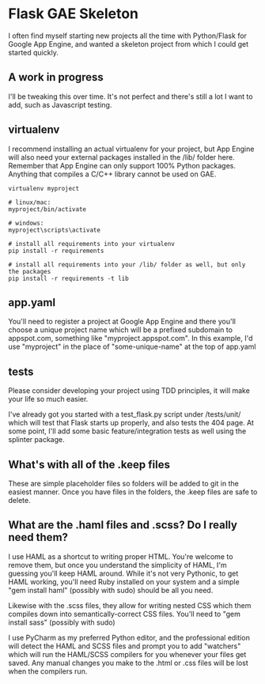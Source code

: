 # Flask GAE Skeleton

I often find myself starting new projects all the time with Python/Flask for Google App Engine, and wanted a skeleton 
project from which I could get started quickly.


## A work in progress

I'll be tweaking this over time. It's not perfect and there's still a lot I want to add, such as Javascript testing.


## virtualenv

I recommend installing an actual virtualenv for your project, but App Engine will also need your external packages 
installed in the /lib/ folder here. Remember that App Engine can only support 100% Python packages. Anything that 
compiles a C/C++ library cannot be used on GAE.

```
virtualenv myproject

# linux/mac:
myproject/bin/activate

# windows:
myproject\scripts\activate

# install all requirements into your virtualenv
pip install -r requirements

# install all requirements into your /lib/ folder as well, but only the packages
pip install -r requirements -t lib
```

## app.yaml

You'll need to register a project at Google App Engine and there you'll choose a unique project name which will be a 
prefixed subdomain to appspot.com, something like "myproject.appspot.com". In this example, 
I'd use "myproject" in the place of "some-unique-name" at the top of app.yaml


## tests

Please consider developing your project using TDD principles, it will make your life so much easier.

I've already got you started with a test_flask.py script under /tests/unit/ which will test that Flask starts up 
properly, and also tests the 404 page. At some point, I'll add some basic feature/integration tests as well using
the splinter package.


## What's with all of the .keep files

These are simple placeholder files so folders will be added to git in the easiest manner. Once you have files in the 
folders, the .keep files are safe to delete.


## What are the .haml files and .scss? Do I really need them?

I use HAML as a shortcut to writing proper HTML. You're welcome to remove them, but once you understand the simplicity
of HAML, I'm guessing you'll keep HAML around. While it's not very Pythonic, to get HAML working, you'll need Ruby 
installed on your system and a simple "gem install haml" (possibly with sudo) should be all you need.

Likewise with the .scss files, they allow for writing nested CSS which them compiles down into semantically-correct 
CSS files. You'll need to "gem install sass" (possibly with sudo)

I use PyCharm as my preferred Python editor, and the professional edition will detect the HAML and SCSS files and 
prompt you to add "watchers" which will run the HAML/SCSS compilers for you whenever your files get saved. Any manual
changes you make to the .html or .css files will be lost when the compilers run.

